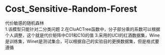 # Cost_Sensitive-Random-Forest
代价敏感的随机森林	
	1.该模型只能针对二分类问题
	2.在CluACTree函数中，分子部分乘的系数可以根据个人调整，这个就是代价矩阵中C01和C10的值
	3.采用的UCI的红酒数据集，Wine是训练集，Winet是测试集合，可以根据自己的实验目的更换数据集，但是格式要遵循
